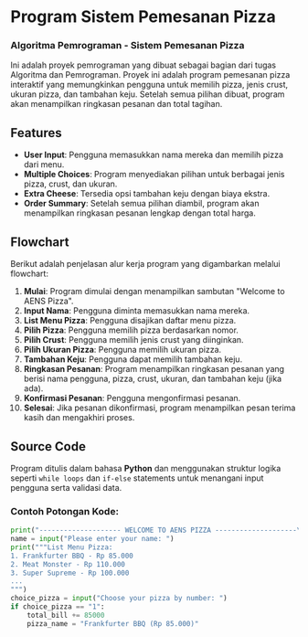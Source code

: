 # Program Sistem Pemesanan Pizza

### Algoritma Pemrograman - Sistem Pemesanan Pizza

Ini adalah proyek pemrograman yang dibuat sebagai bagian dari tugas Algoritma dan Pemrograman. Proyek ini adalah program pemesanan pizza interaktif yang memungkinkan pengguna untuk memilih pizza, jenis crust, ukuran pizza, dan tambahan keju. Setelah semua pilihan dibuat, program akan menampilkan ringkasan pesanan dan total tagihan.

## Features
- **User Input**: Pengguna memasukkan nama mereka dan memilih pizza dari menu.
- **Multiple Choices**: Program menyediakan pilihan untuk berbagai jenis pizza, crust, dan ukuran.
- **Extra Cheese**: Tersedia opsi tambahan keju dengan biaya ekstra.
- **Order Summary**: Setelah semua pilihan diambil, program akan menampilkan ringkasan pesanan lengkap dengan total harga.

## Flowchart
Berikut adalah penjelasan alur kerja program yang digambarkan melalui flowchart:

1. **Mulai**: Program dimulai dengan menampilkan sambutan "Welcome to AENS Pizza".
2. **Input Nama**: Pengguna diminta memasukkan nama mereka.
3. **List Menu Pizza**: Pengguna disajikan daftar menu pizza.
4. **Pilih Pizza**: Pengguna memilih pizza berdasarkan nomor.
5. **Pilih Crust**: Pengguna memilih jenis crust yang diinginkan.
6. **Pilih Ukuran Pizza**: Pengguna memilih ukuran pizza.
7. **Tambahan Keju**: Pengguna dapat memilih tambahan keju.
8. **Ringkasan Pesanan**: Program menampilkan ringkasan pesanan yang berisi nama pengguna, pizza, crust, ukuran, dan tambahan keju (jika ada).
9. **Konfirmasi Pesanan**: Pengguna mengonfirmasi pesanan.
10. **Selesai**: Jika pesanan dikonfirmasi, program menampilkan pesan terima kasih dan mengakhiri proses.

## Source Code
Program ditulis dalam bahasa **Python** dan menggunakan struktur logika seperti `while loops` dan `if-else` statements untuk menangani input pengguna serta validasi data.

### Contoh Potongan Kode:
```python
print("-------------------- WELCOME TO AENS PIZZA --------------------\n")
name = input("Please enter your name: ")
print("""List Menu Pizza:
1. Frankfurter BBQ - Rp 85.000
2. Meat Monster - Rp 110.000
3. Super Supreme - Rp 100.000
...
""")
choice_pizza = input("Choose your pizza by number: ")
if choice_pizza == "1":
    total_bill += 85000
    pizza_name = "Frankfurter BBQ (Rp 85.000)"
